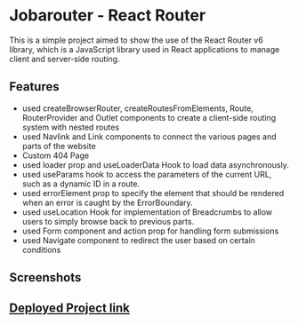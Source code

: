# Jobarouter - React Router

This is a simple project aimed to show the use of the React Router v6 library, which is a JavaScript library used in React applications to manage client and server-side routing.

## Features

- used createBrowserRouter, createRoutesFromElements, Route, RouterProvider and Outlet components to create a client-side routing system with nested routes
- used Navlink and Link components to connect the various pages and parts of the website
- Custom 404 Page
- used loader prop and useLoaderData Hook to load data asynchronously.
- used useParams hook to access the parameters of the current URL, such as a dynamic ID in a route.
- used errorElement prop to specify the element that should be rendered when an error is caught by the ErrorBoundary.
- used useLocation Hook for implementation of Breadcrumbs to allow users to simply browse back to previous parts.
- used Form component and action prop for handling form submissions
- used Navigate component to redirect the user based on certain conditions

## Screenshots

## [Deployed Project link](https://jobarouter-react-router.netlify.app/)
